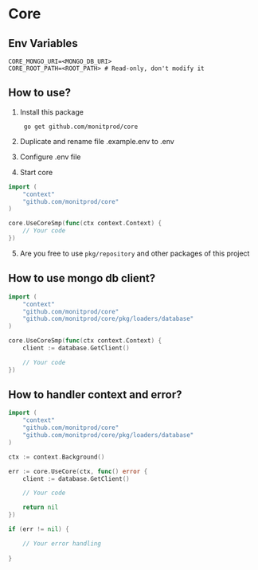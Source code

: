 # Core

## Env Variables

    CORE_MONGO_URI=<MONGO_DB_URI>
    CORE_ROOT_PATH=<ROOT_PATH> # Read-only, don't modify it

## How to use?

1. Install this package

        go get github.com/monitprod/core

2. Duplicate and rename file .example.env to .env

3. Configure .env file

4. Start core

``` go
import ( 
    "context"
    "github.com/monitprod/core" 
)

core.UseCoreSmp(func(ctx context.Context) {
    // Your code
})

```

5. Are you free to use ``` pkg/repository ``` and other packages of this project

## How to use mongo db client?
``` go
import ( 
    "context"
    "github.com/monitprod/core" 
    "github.com/monitprod/core/pkg/loaders/database"
)

core.UseCoreSmp(func(ctx context.Context) {
    client := database.GetClient()

    // Your code
})

```

## How to handler context and error?
``` go
import ( 
    "context"
    "github.com/monitprod/core" 
    "github.com/monitprod/core/pkg/loaders/database"
)

ctx := context.Background()

err := core.UseCore(ctx, func() error {
    client := database.GetClient()

    // Your code

    return nil
})

if (err != nil) {

    // Your error handling
    
}

```
